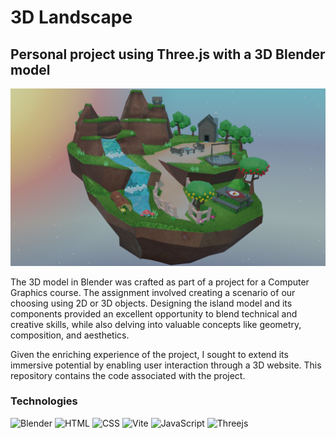 ﻿# 3D Landscape

## Personal project using Three.js with a 3D Blender model

![rendered image](https://github.com/CamilaSCodes/3D-landscape/blob/main/public/cg_renderizado.png?raw=true)

The 3D model in Blender was crafted as part of a project for a Computer Graphics course. The assignment involved creating a scenario of our choosing using 2D or 3D objects. Designing the island model and its components provided an excellent opportunity to blend technical and creative skills, while also delving into valuable concepts like geometry, composition, and aesthetics.

Given the enriching experience of the project, I sought to extend its immersive potential by enabling user interaction through a 3D website. This repository contains the code associated with the project.

### Technologies
<img alt="Blender" src="https://img.shields.io/badge/blender-%23F5792A.svg?style=for-the-badge&logo=blender&logoColor=white"/> <img alt="HTML" src="https://img.shields.io/badge/HTML-239120?style=for-the-badge&logo=html5&logoColor=white"/> <img alt="CSS" src="https://img.shields.io/badge/CSS-239120?&style=for-the-badge&logo=css3&logoColor=white"/> <img alt="Vite" src="https://img.shields.io/badge/vite-%23646CFF.svg?style=for-the-badge&logo=vite&logoColor=white"/> <img alt="JavaScript" src="https://img.shields.io/badge/JavaScript-F7DF1E?style=for-the-badge&logo=JavaScript&logoColor=white"/> <img alt="Threejs" src="https://img.shields.io/badge/threejs-black?style=for-the-badge&logo=three.js&logoColor=white"/>



